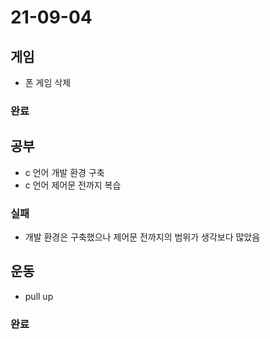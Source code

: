 # 21-09-04

## 게임
- 폰 게임 삭제

### 완료

## 공부
- c 언어 개발 환경 구축
- c 언어 제어문 전까지 복습

### 실패
- 개발 환경은 구축했으나 제어문 전까지의 범위가 생각보다 많았음

## 운동
- pull up

### 완료
